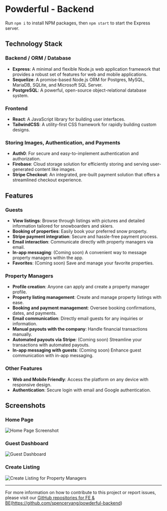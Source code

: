 # Powderful - Backend

Run `npm i` to install NPM packages, then `npm start` to start the Express server.

## Technology Stack

### Backend / ORM / Database

- **Express**: A minimal and flexible Node.js web application framework that provides a robust set of features for web and mobile applications.
- **Sequelize**: A promise-based Node.js ORM for Postgres, MySQL, MariaDB, SQLite, and Microsoft SQL Server.
- **PostgreSQL**: A powerful, open-source object-relational database system.

### Frontend

- **React**: A JavaScript library for building user interfaces.
- **TailwindCSS**: A utility-first CSS framework for rapidly building custom designs.

### Storing Images, Authentication, and Payments

- **Auth0**: For secure and easy-to-implement authentication and authorization.
- **Firebase**: Cloud storage solution for efficiently storing and serving user-generated content like images.
- **Stripe Checkout**: An integrated, pre-built payment solution that offers a streamlined checkout experience.

## Features

### Guests

- **View listings**: Browse through listings with pictures and detailed information tailored for snowboarders and skiers.
- **Booking of properties**: Easily book your preferred snow property.
- **Stripe payment integration**: Secure and hassle-free payment process.
- **Email interaction**: Communicate directly with property managers via email.
- **In-app messaging**: (Coming soon) A convenient way to message property managers within the app.
- **Favorites**: (Coming soon) Save and manage your favorite properties.

### Property Managers

- **Profile creation**: Anyone can apply and create a property manager profile.
- **Property listing management**: Create and manage property listings with ease.
- **Booking and payment management**: Oversee booking confirmations, dates, and payments.
- **Email communication**: Directly email guests for any inquiries or information.
- **Manual payouts with the company**: Handle financial transactions manually.
- **Automated payouts via Stripe**: (Coming soon) Streamline your transactions with automated payouts.
- **In-app messaging with guests**: (Coming soon) Enhance guest communication with in-app messaging.

### Other Features

- **Web and Mobile Friendly**: Access the platform on any device with responsive design.
- **Authentication**: Secure login with email and Google authentication.

## Screenshots

### Home Page

![Home Page Screenshot](/public/screenshots/screen-home.png)

### Guest Dashboard

![Guest Dashboard](/public/screenshots/screen-guest.png)

### Create Listing

![Create Listing for Property Managers](/public/screenshots/screen-listing.png)

---

For more information on how to contribute to this project or report issues, please visit our [GitHub repositories for FE & BE](https://github.com/spenceryang/powderful-frontend)(https://github.com/spenceryang/powderful-backend)
